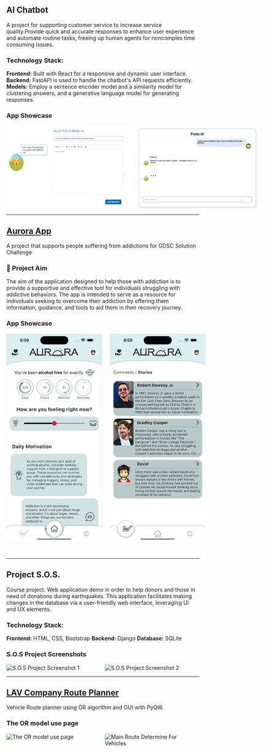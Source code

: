 ## AI Chatbot
A project for supporting customer service to increase service quality.Provide quick and accurate responses to enhance user experience and automate routine tasks, freeing up human agents for noncomplex time consuming issues.

### Technology Stack:

**Frontend:** Built with React for a responsive and dynamic user interface.
**Backend:** FastAPI is used to handle the chatbot's API requests efficiently.
**Models:** Employ a sentence encoder model and a similarity model for clustering answers, and a generative language model for generating responses.

### App Showcase
<div style="display: flex; justify-content: space-between;">
  <img src="images/podoAI2.png" alt="AI 1" style="width: 65%; margin-right: 5px;">
  <img src="images/podoAI1.png" alt="AI 2" style="width: 65%; margin-left: 5px;">
</div>

---

## [Aurora App](https://github.com/BBBakir/aurora)
A project that supports people suffering from addictions for GDSC Solution Challenge

### 🚀 Project Aim

The aim of the application designed to help those with addiction is to provide a supportive and effective tool for individuals struggling with addictive behaviors. The app is intended to serve as a resource for individuals seeking to overcome their addiction by offering them information, guidance, and tools to aid them in their recovery journey. 

### App Showcase
<div style="display: flex; style="margin-right: 30px;">
<img src="https://github.com/Aspendas/aurora/blob/master/images/app/1.jpeg?raw=true" alt="app showcase 1" width="250" style="margin-bottom: 30px;">
<img src="https://github.com/Aspendas/aurora/blob/master/images/app/3.jpeg?raw=true" alt="app showcase 3" width="250" style="margin-left: 20px;  margin-bottom:30px;">
</div>

---

## Project S.O.S.

Course project. Web application demo in order to help donors and those in need of donations during earthquakes. This application facilitates making changes in the database via a user-friendly web interface, leveraging UI and UX elements.

### Technology Stack:
**Frontend:** HTML, CSS, Bootstrap
**Backend:** Django 
**Database:** SQLite

### S.O.S Project Screenshots
<div style="display: flex; justify-content: space-between;">
  <img src="https://github.com/BBBakir/S.O.S/assets/92781750/c5a9afd6-b861-4c1e-abf1-4c69bc76f432" alt="S.O.S Project Screenshot 1" style="width: 65%; margin-right: 5px;">
  <img src="https://github.com/BBBakir/S.O.S/assets/92781750/55726d3c-b409-4da2-8430-ba9f5179d762" alt="S.O.S Project Screenshot 2" style="width: 65%; margin-left: 5px;">
</div>


---

## [LAV Company Route Planner](https://github.com/BBBakir/RoutePlanner)
Vehicle Route planner using OR algorithm and GUI with PyQt6.

### The OR model use page

<div style="display: flex; justify-content: space-between;">
  <img src="https://github.com/BBBakir/RoutePlanner/assets/92781750/794c0df7-768f-49bc-983b-a8fc2497488b" alt="The OR model use page" style="width: 65%; margin-right: 5px;">
  <img src="https://github.com/BBBakir/RoutePlanner/assets/92781750/d20a37bc-b614-49fb-b017-634871874d38" alt="Main Route Determine For Vehicles" style="width: 65%; margin-left: 5px;">
</div>
